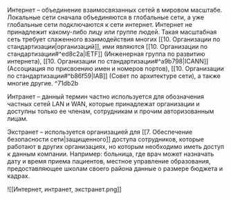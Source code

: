 Интернет – объединение взаимосвязанных сетей в мировом масштабе. Локальные сети сначала объединяются в глобальные сети, а уже глобальные сети подключаются к сети интернет. Интернет не принадлежит какому-либо лицу или группе людей. Такая масштабная сеть требует слаженного взаимодействия многих [[10. Организации по стандартизации|организаций]], ими являются [[10. Организации по стандартизации#^ed8c2a|IETF]] (Инженерная группа по развитию интернета), [[10. Организации по стандартизации#^a9b798|ICANN]] (Ассоциация по присвоению имен и номеров портов), [[10. Организации по стандартизации#^b86f59|IAB]] (Совет по архитектуре сети), а также многие другие. ^71db2b

Интранет – данный термин частно используется для обозначения частных сетей LAN и WAN, которые принадлежат организации и доступны только ее членам, сотрудникам и прочим авторизованным лицам.

Экстранет – используется организацией для [[7. Обеспечение безопасности сети|защищенного]] доступа сотрудников, которые работают в других организациях, но которым необходимо иметь доступ к данным компании. Например: больница, где врач может назначать дату и время приема пациентов, местное управление образования, предоставляющее школам своего района данные о размере бюджета и кадрах.

![[Интернет, интранет, экстранет.png]]